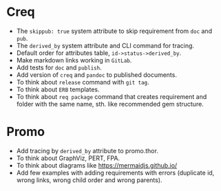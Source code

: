 # Creq

* The `skippub: true` system attribute to skip requirement from `doc` and `pub`.
* The `derived_by` system attribute and CLI command for tracing.
* Default order for attributes table, `id->status->derived_by`.
* Make markdown links working in `GitLab`.
* Add tests for `doc` and `publish`.
* Add version of `creq` and `pandoc` to published documents.
* To think about `release` command with `git tag`.
* To think about `ERB` templates.
* To think about `req package` command that creates requirement and folder with the same name, sth. like recommended gem structure.

# Promo

* Add tracing by `derived_by` attribute to promo.thor.
* To think about GraphViz, PERT, FPA.
* To think about diagrams like https://mermaidjs.github.io/
* Add few examples with adding requirements with errors (duplicate id, wrong links, wrong child order and wrong parents).
